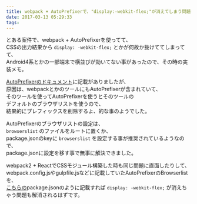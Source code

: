 ```yaml
---
title: webpack + AutoPrefixerで、"display:-webkit-flex;"が消えてしまう問題
date: 2017-03-13 05:29:33
tags:
---
```


とある案件で、webpack + AutoPrefixerを使ってて、  
CSSの出力結果から `display: -webkit-flex;` とかが何故か抜けててしまってて、  
Android4系とかの一部端末で横並びが効いてない事があったので、その時の実装メモ。

[AutoPrefixerのドキュメント](https://github.com/postcss/autoprefixer#no-prefixes-in-production)に記載がありましたが、  
原因は、webpackとかのツールにもAutoPrefixerが含まれていて、  
そのツールを使ってAutoPrefixerを使うとそのツールの  
デフォルトのブラウザリストを使うので、  
結果的にプレフィックスを削除するよ、的な事のようでした。    

AutoPrefixerのブラウザリストの設定は、   
`browserslist` のファイルをルートに置くか、  
package.jsonのkeyに `browserslist` を設定する事が推奨されているようなので、  
package.jsonに設定を移す事で無事に解決できました。  

webpack2 + ReactでCSSモジュール構築した時も同じ問題に直面したりして、  
webpack.config.jsやgulpfile.jsなどに記載していたAutoPrefixerのBrowserlistを、  
[こちらの](https://github.com/NaokiOtsu/Tips/blob/master/React/ReactCSSModule/package.json#L26-L30)package.jsonのように記載すれば `display: -webkit-flex;` が消えちゃう問題も解消されるはずです。  
